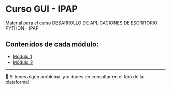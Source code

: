 # Curso GUI - IPAP
Material para el curso DESARROLLO DE APLICACIONES DE ESCRITORIO PYTHON - IPAP

## Contenidos de cada módulo:

- [Módulo 1](https://github.com/cosme12/DESARROLLO-DE-APLICACIONES-DE-ESCRITORIO-PYTHON/tree/modulo1)
- [Módulo 2](https://github.com/cosme12/DESARROLLO-DE-APLICACIONES-DE-ESCRITORIO-PYTHON/tree/modulo2)

 ---
🚧 Si tenes algún problema, ¡no dudes en consultar en el foro de la plataforma!
